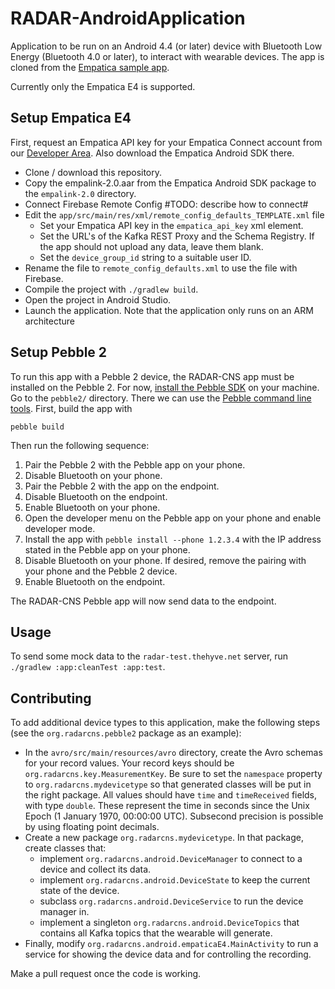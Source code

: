 # RADAR-AndroidApplication
Application to be run on an Android 4.4 (or later) device with Bluetooth Low Energy (Bluetooth 4.0 or later), to interact with wearable devices. The app is cloned from the [Empatica sample app][2].

Currently only the Empatica E4 is supported. 

## Setup Empatica E4

First, request an Empatica API key for your Empatica Connect account from our [Developer Area][1]. Also download the Empatica Android SDK there.

- Clone / download this repository.
- Copy the empalink-2.0.aar from the Empatica Android SDK package to the `empalink-2.0` directory.
- Connect Firebase Remote Config #TODO: describe how to connect#
- Edit the `app/src/main/res/xml/remote_config_defaults_TEMPLATE.xml` file
	- Set your Empatica API key in the `empatica_api_key` xml element.
 	- Set the URL's of the Kafka REST Proxy and the Schema Registry. If the app should not upload any data, leave them blank.
	- Set the `device_group_id` string to a suitable user ID.
- Rename the file to `remote_config_defaults.xml` to use the file with Firebase.
- Compile the project with `./gradlew build`.
- Open the project in Android Studio.
- Launch the application. Note that the application only runs on an ARM architecture

[1]: https://www.empatica.com/connect/developer.php
[2]: https://github.com/empatica/empalink-sample-project-android

## Setup Pebble 2

To run this app with a Pebble 2 device, the RADAR-CNS app must be installed on the Pebble 2. For now, [install the Pebble SDK](https://developer.pebble.com/sdk/install/) on your machine. Go to the `pebble2/` directory. There we can use the [Pebble command line tools](https://developer.pebble.com/guides/tools-and-resources/pebble-tool/). First, build the app with
```shell
pebble build
```
Then run the following sequence:

1. Pair the Pebble 2 with the Pebble app on your phone.
2. Disable Bluetooth on your phone.
3. Pair the Pebble 2 with the app on the endpoint.
4. Disable Bluetooth on the endpoint.
5. Enable Bluetooth on your phone.
6. Open the developer menu on the Pebble app on your phone and enable developer mode.
7. Install the app with `pebble install --phone 1.2.3.4` with the IP address stated in the Pebble app on your phone.
8. Disable Bluetooth on your phone. If desired, remove the pairing with your phone and the Pebble 2 device.
9. Enable Bluetooth on the endpoint.

The RADAR-CNS Pebble app will now send data to the endpoint.

## Usage

To send some mock data to the `radar-test.thehyve.net` server, run `./gradlew :app:cleanTest :app:test`.

## Contributing

To add additional device types to this application, make the following steps (see the `org.radarcns.pebble2` package as an example):

- In the `avro/src/main/resources/avro` directory, create the Avro schemas for your record values. Your record keys should be `org.radarcns.key.MeasurementKey`. Be sure to set the `namespace` property to `org.radarcns.mydevicetype` so that generated classes will be put in the right package. All values should have `time` and `timeReceived` fields, with type `double`. These represent the time in seconds since the Unix Epoch (1 January 1970, 00:00:00 UTC). Subsecond precision is possible by using floating point decimals.
- Create a new package `org.radarcns.mydevicetype`. In that package, create classes that:
  - implement `org.radarcns.android.DeviceManager` to connect to a device and collect its data.
  - implement `org.radarcns.android.DeviceState` to keep the current state of the device.
  - subclass `org.radarcns.android.DeviceService` to run the device manager in.
  - implement a singleton `org.radarcns.android.DeviceTopics` that contains all Kafka topics that the wearable will generate.
- Finally, modify `org.radarcns.android.empaticaE4.MainActivity` to run a service for showing the device data and for controlling the recording.

Make a pull request once the code is working.
